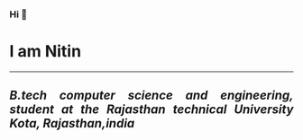 ### Hi 👋
<h1> I am Nitin</h1>
<hr>


<h2 style="text-align: justify;"><em>B.tech</em><em> computer science and engineering, student at the Rajasthan technical University Kota, Rajasthan,india</em></h2>


<!--
**nitinco/nitinco** is a ✨ _special_ ✨ repository because its `README.md` (this file) appears on your GitHub profile.

Here are some ideas to get you started:

- 🔭 I’m currently working on ...
- 🌱 I’m currently learning ...
- 👯 I’m looking to collaborate on ...
- 🤔 I’m looking for help with ...
- 💬 Ask me about ...
- 📫 How to reach me: ...
- 😄 Pronouns: ...
- ⚡ Fun fact: ...
-->

